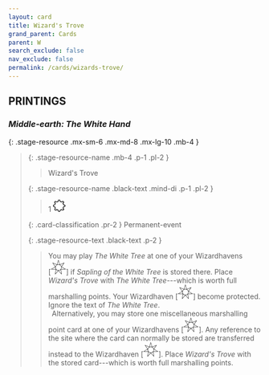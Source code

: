 ```yaml
---
layout: card
title: Wizard's Trove
grand_parent: Cards
parent: W
search_exclude: false
nav_exclude: false
permalink: /cards/wizards-trove/
---
```


## PRINTINGS


### _Middle-earth: The White Hand_

{: .stage-resource .mx-sm-6 .mx-md-8 .mx-lg-10 .mb-4 }
> {: .stage-resource-name .mb-4 .p-1 .pl-2 }
> > <div class="card-mp"></div>
> > <div class="card-name">Wizard's Trove</div>
>
> {: .stage-resource-name .black-text .mind-di .p-1 .pl-2 }
> > 1 ![](/assets/images/stage-point.svg)
>
> {: .card-classification .pr-2 }
> Permanent-event
>
> {: .stage-resource-text .black-text .p-2 }
> > You may play _The White Tree_ at one of your Wizardhavens <nobr>[<img src="/assets/images/free-haven.svg">]</nobr> if _Sapling of the White Tree_ is stored there. Place _Wizard's Trove_ with _The White Tree_---which is worth full marshalling points. Your Wizardhaven <nobr>[<img src="/assets/images/free-haven.svg">]</nobr> become protected. Ignore the text of _The White Tree_. <br>&ensp;Alternatively, you may store one miscellaneous marshalling point card at one of your Wizardhavens <nobr>[<img src="/assets/images/free-haven.svg">]</nobr>. Any reference to the site where the card can normally be stored are transferred instead to the Wizardhaven <nobr>[<img src="/assets/images/free-haven.svg">]</nobr>. Place _Wizard's Trove_ with the stored card---which is worth full marshalling points. 
> 
